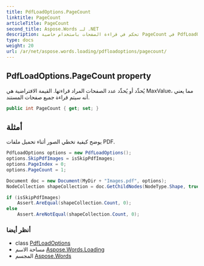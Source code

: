 ```yaml
---
title: PdfLoadOptions.PageCount
linktitle: PageCount
articleTitle: PageCount
second_title: Aspose.Words لـ .NET
description: تحكم في قراءة الصفحات باستخدام خاصية PageCount في PdfLoadOptions. حدّد بسهولة عدد الصفحات المراد قراءتها، مما يضمن معالجة فعّالة للمستندات.
type: docs
weight: 20
url: /ar/net/aspose.words.loading/pdfloadoptions/pagecount/
---
```

## PdfLoadOptions.PageCount property

يُحدِّد أو يُحدِّد عدد الصفحات المراد قراءتها. القيمة الافتراضية هي MaxValue، مما يعني أنه سيتم قراءة جميع صفحات المستند.

```csharp
public int PageCount { get; set; }
```

## أمثلة

يوضح كيفية تخطي الصور أثناء تحميل ملفات PDF.

```csharp
PdfLoadOptions options = new PdfLoadOptions();
options.SkipPdfImages = isSkipPdfImages;
options.PageIndex = 0;
options.PageCount = 1;

Document doc = new Document(MyDir + "Images.pdf", options);
NodeCollection shapeCollection = doc.GetChildNodes(NodeType.Shape, true);

if (isSkipPdfImages)
    Assert.AreEqual(shapeCollection.Count, 0);
else
    Assert.AreNotEqual(shapeCollection.Count, 0);
```

### أنظر أيضا

* class [PdfLoadOptions](../)
* مساحة الاسم [Aspose.Words.Loading](../../../aspose.words.loading/)
* المجسم [Aspose.Words](../../../)
